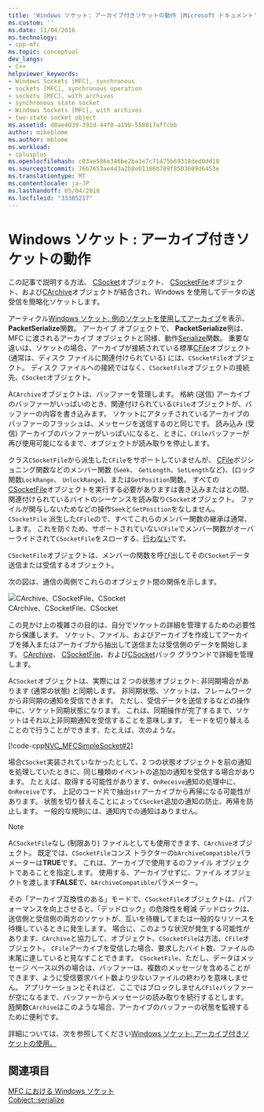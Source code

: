 ```yaml
---
title: 'Windows ソケット: アーカイブ付きソケットの動作 |Microsoft ドキュメント'
ms.custom: ''
ms.date: 11/04/2016
ms.technology:
- cpp-mfc
ms.topic: conceptual
dev_langs:
- C++
helpviewer_keywords:
- Windows Sockets [MFC], synchronous
- sockets [MFC], synchronous operation
- sockets [MFC], with archives
- synchronous state socket
- Windows Sockets [MFC], with archives
- two-state socket object
ms.assetid: d8ae4039-391d-44f0-a19b-558817affcbb
author: mikeblome
ms.author: mblome
ms.workload:
- cplusplus
ms.openlocfilehash: c03ae586e346be2ba1e7c71475b69318ded0dd18
ms.sourcegitcommit: 76b7653ae443a2b8eb1186b789f8503609d6453e
ms.translationtype: MT
ms.contentlocale: ja-JP
ms.lasthandoff: 05/04/2018
ms.locfileid: "33385217"
---
```

# <a name="windows-sockets-how-sockets-with-archives-work"></a>Windows ソケット : アーカイブ付きソケットの動作
この記事で説明する方法、 [CSocket](../mfc/reference/csocket-class.md)オブジェクト、 [CSocketFile](../mfc/reference/csocketfile-class.md)オブジェクト、および[CArchive](../mfc/reference/carchive-class.md)オブジェクトが結合され、Windows を使用してデータの送受信を簡略化ソケットします。  
  
 アーティクル[Windows ソケット: 例のソケットを使用してアーカイブ](../mfc/windows-sockets-example-of-sockets-using-archives.md)を表示、 **PacketSerialize**関数。 アーカイブ オブジェクトで、 **PacketSerialize**例は、MFC に渡されるアーカイブ オブジェクトと同様、動作[Serialize](../mfc/reference/cobject-class.md#serialize)関数。 重要な違いは、ソケットの場合、アーカイブが接続されている標準[CFile](../mfc/reference/cfile-class.md)オブジェクト (通常は、ディスク ファイルに関連付けられている) には、`CSocketFile`オブジェクト。 ディスク ファイルへの接続ではなく、`CSocketFile`オブジェクトの接続先、`CSocket`オブジェクト。  
  
 A`CArchive`オブジェクトは、バッファーを管理します。 格納 (送信) アーカイブのバッファーがいっぱいのとき、関連付けられている`CFile`オブジェクトが、バッファーの内容を書き込みます。 ソケットにアタッチされているアーカイブのバッファーのフラッシュは、メッセージを送信するのと同じです。 読み込み (受信) アーカイブのバッファーがいっぱいになると、ときに、`CFile`バッファーが再び使用可能になるまで、オブジェクトが読み取りを停止します。  
  
 クラス`CSocketFile`から派生した`CFile`をサポートしていませんが、 [CFile](../mfc/reference/cfile-class.md)ポジショニング関数などのメンバー関数 (`Seek`、 `GetLength`、`SetLength`など)、(ロック関数`LockRange`、 `UnlockRange`)、または`GetPosition`関数。 すべての[CSocketFile](../mfc/reference/csocketfile-class.md)オブジェクトを実行する必要がありますは書き込みまたはとの間、関連付けられているバイトのシーケンスを読み取り`CSocket`オブジェクト。 ファイルが関与しないためなどの操作`Seek`と`GetPosition`をなしません。 `CSocketFile` 派生した`CFile`ので、すべてこれらのメンバー関数の継承は通常、します。 これを防ぐため、サポートされていない`CFile`でメンバー関数がオーバーライドされて`CSocketFile`をスローする、[行わない](../mfc/reference/cnotsupportedexception-class.md)です。  
  
 `CSocketFile`オブジェクトは、メンバーの関数を呼び出してその`CSocket`データ送信または受信するオブジェクト。  
  
 次の図は、通信の両側でこれらのオブジェクト間の関係を示します。  
  
 ![CArchive、CSocketFile、CSocket](../mfc/media/vc38ia1.gif "vc38ia1")  
CArchive、CSocketFile、CSocket  
  
 この見かけ上の複雑さの目的は、自分でソケットの詳細を管理するための必要性から保護します。 ソケット、ファイル、およびアーカイブを作成してアーカイブを挿入またはアーカイブから抽出して送信または受信側のデータを開始します。 [CArchive](../mfc/reference/carchive-class.md)、 [CSocketFile](../mfc/reference/csocketfile-class.md)、および[CSocket](../mfc/reference/csocket-class.md)バック グラウンドで詳細を管理します。  
  
 A`CSocket`オブジェクトは、実際には 2 つの状態オブジェクト: 非同期場合があります (通常の状態) と同期します。 非同期状態、ソケットは、フレームワークから非同期の通知を受信できます。 ただし、受信データを送信するなどの操作中に、ソケット同期状態になります。 これは、同期操作が完了するまで、ソケットはそれ以上非同期通知を受信することを意味します。 モードを切り替えることので行うことができます、たとえば、次のような。  
  
 [!code-cpp[NVC_MFCSimpleSocket#2](../mfc/codesnippet/cpp/windows-sockets-how-sockets-with-archives-work_1.cpp)]  
  
 場合`CSocket`実装されていなかったとして、2 つの状態オブジェクトを前の通知を処理していたときに、同じ種類のイベントの追加の通知を受信する場合があります。 たとえば、取得する可能性があります、`OnReceive`通知の処理中に、`OnReceive`です。 上記のコード片で抽出`str`アーカイブから再帰になる可能性があります。 状態を切り替えることによって`CSocket`追加の通知の防止、再帰を防止します。 一般的な規則には、通知内での通知はありません。  
  
> [!NOTE]
>  A`CSocketFile`なし (制限あり) ファイルとしても使用できます、`CArchive`オブジェクト。 既定では、`CSocketFile`コンス トラクターの`bArchiveCompatible`パラメーターは**TRUE**です。 これは、アーカイブで使用するのファイル オブジェクトであることを指定します。 使用する、アーカイブせずに、ファイル オブジェクトを渡します**FALSE**で、`bArchiveCompatible`パラメーター。  
  
 その「アーカイブ互換性のある」モードで、`CSocketFile`オブジェクトは、パフォーマンスを向上させると、「デッドロック」の危険性を軽減 デッドロックは、送信側と受信側の両方のソケットが、互いを待機してまたは一般的なリソースを待機しているときに発生します。 場合に、このような状況が発生する可能性があります、`CArchive`と協力して、オブジェクト、`CSocketFile`は方法、`CFile`オブジェクト。 `CFile`アーカイブを受信した場合、要求したバイト数、ファイルの末尾に達していると見なすことできます。 `CSocketFile`、ただし、データはメッセージ ベース以外の場合は、バッファーは、複数のメッセージを含めることができます、ように受信要求バイト数より少ないファイルの終わりを意味しません。 アプリケーションとそれほど、ここではブロックしません`CFile`バッファーが空になるまで、バッファーからメッセージの読み取りを続行するとします。 [時](../mfc/reference/carchive-class.md#isbufferempty)関数`CArchive`はこのような場合、アーカイブのバッファーの状態を監視するために便利です。  
  
 詳細については、次を参照してください[Windows ソケット: アーカイブ付きソケットの使用。](../mfc/windows-sockets-using-sockets-with-archives.md)  
  
## <a name="see-also"></a>関連項目  
 [MFC における Windows ソケット](../mfc/windows-sockets-in-mfc.md)   
 [Cobject::serialize](../mfc/reference/cobject-class.md#serialize)

